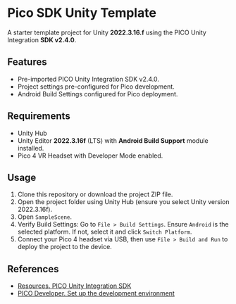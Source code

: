 # Pico SDK Unity Template

A starter template project for Unity **2022.3.16.f**
using the PICO Unity Integration **SDK v2.4.0**.

## Features

* Pre-imported PICO Unity Integration SDK v2.4.0.
* Project settings pre-configured for Pico development.
* Android Build Settings configured for Pico deployment.

## Requirements

* Unity Hub
* Unity Editor **2022.3.16f** (LTS)
with **Android Build Support** module installed.
* Pico 4 VR Headset with Developer Mode enabled.

## Usage

1. Clone this repository or download the project ZIP file.
2. Open the project folder using Unity Hub
(ensure you select Unity version 2022.3.16f).
3. Open `SampleScene`.
4. Verify Build Settings: Go to `File > Build Settings`.
Ensure `Android` is the selected platform.
If not, select it and click `Switch Platform`.
5. Connect your Pico 4 headset via USB,
then use `File > Build and Run` to deploy the project to the device.

## References

* [Resources. PICO Unity Integration SDK][1]
* [PICO Developer. Set up the development environment][2]

[1]:https://developer-global.pico-interactive.com/resources/
[2]:https://developer.picoxr.com/document/unity/set-up-the-development-environment/
